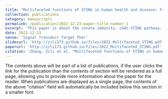 ```yaml
---
title: "Multifaceted functions of STING in human health and disease: from molecular mechanism to targeted strategy"
collection: publications
category: manuscripts
permalink: /publication/2022-12-23-paper-title-number-1
excerpt: 'This paper is about the innate immunity, cGAS-STING pathway.'
date: 2022-12-23
venue: 'Signal Transduct Target Ther'
slidesurl: 'http://zili173.github.io/files/2022_Multifaceted_STING.pdf'
paperurl: 'http://zili173.github.io/files/2022_Multifaceted_STING.pdf'
citation: 'Zhang, Zili et al. “Multifaceted functions of STING in human health and disease: from molecular mechanism to targeted strategy.” Signal transduction and targeted therapy vol. 7,1 394. 23 Dec. 2022, doi:10.1038/s41392-022-01252-z'
---
```


The contents above will be part of a list of publications, if the user clicks the link for the publication than the contents of section will be rendered as a full page, allowing you to provide more information about the paper for the reader. When publications are displayed as a single page, the contents of the above "citation" field will automatically be included below this section in a smaller font.

